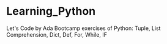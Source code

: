 # Learning_Python
Let's Code by Ada Bootcamp exercises of Python: Tuple, List Comprehension, Dict, Def, For, While, IF
